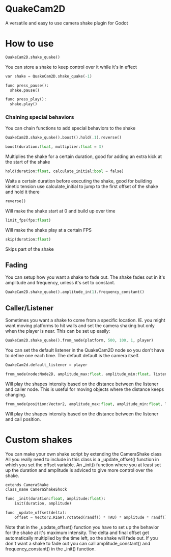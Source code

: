 # QuakeCam2D

A versatile and easy to use camera shake plugin for Godot

# How to use

``` python
QuakeCam2D.shake_quake()
```

You can store a shake to keep control over it while it's in effect
``` python
var shake = QuakeCam2D.shake_quake(-1)

func press_pause():
  shake.pause()

func press_play():
  shake.play()
```

### Chaining special behaviors
You can chain functions to add special behaviors to the shake
``` python
QuakeCam2D.shake_quake().boost().hold(.1).reverse()
```

``` python
boost(duration:float, multiplier:float = 3)
```
Multiplies the shake for a certain duration, good for adding an extra kick at the start of the shake

``` python
hold(duration:float, calculate_initial:bool = false)
```
Waits a certain duration before executing the shake, good for building kinetic tension
use calculate_initial to jump to the first offset of the shake and hold it there

``` python
reverse()
```
Will make the shake start at 0 and build up over time

``` python
limit_fps(fps:float)
```
Will make the shake play at a certain FPS

``` python
skip(duration:float)
```
Skips part of the shake


## Fading
You can setup how you want a shake to fade out. The shake fades out in it's amplitude and frequency, unless it's set to constant. 
``` python
QuakeCam2D.shake_quake().amplitude_in(1).frequency_constant()
```

## Caller/Listener
Sometimes you want a shake to come from a specific location. IE. you might want moving platforms to hit walls and set the camera shaking but only when the player is near. This can be set up easily:
``` python
QuakeCam2D.shake_quake().from_node(platform, 500, 100, 1, player)
```

You can set the default listener in the QuakeCam2D node so you don't have to define one each time. The default default is the camera itself. 
``` python
QuakeCam2d.default_listener = player
```

``` python
from_node(node:Node2D, amplitude_max:float, amplitude_min:float, listener:Node2D, falloff_curve:float)
```
Will play the shapes intensity based on the distance between the listener and caller node. This is useful for moving objects where the distance keeps changing.

``` python
from_node(position:Vector2, amplitude_max:float, amplitude_min:float, listener:Node2D, falloff_curve:float)
```
Will play the shapes intensity based on the distance between the listener and call position.

# Custom shakes
You can make your own shake script by extending the CameraShake class
All you really need to include in this class is a _update_offset() function in which you set the offset variable. An _init() function where you at least set up the duration and amplitude is adviced to give more control over the shake.
``` python
extends CameraShake
class_name CameraShakeShock

func _init(duration:float, amplitude:float):
	init(duration, amplitude)

func _update_offset(delta):
	offset = Vector2.RIGHT.rotated(randf() * TAU) * amplitude * randf()
```
Note that in the _update_offset() function you have to set up the behavior for the shake at it's maximum intensity.
The delta and final offset get automatically multiplied by the time left, so the shake will fade out. If you don't want a shake to fade out you can call amplitude_constant() and frequency_constant() in the _init() function.
